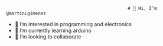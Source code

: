                                                   # 👋 Hi, I’m @martinLgimenez
- 👀 I’m interested in programming and electronics
- 🌱 I’m currently learning arduino
- 💞️ I’m looking to collaborate

<!---
martinLgimenez/martinLgimenez is a ✨ special ✨ repository because its `README.md` (this file) appears on your GitHub profile.
You can click the Preview link to take a look at your changes.
--->
